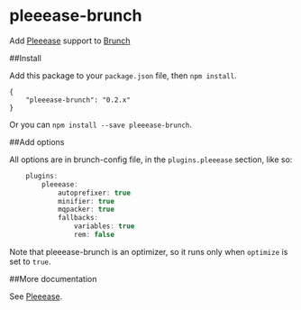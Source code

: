 pleeease-brunch
=============

Add [Pleeease](https://github.com/iamvdo/pleeease) support to [Brunch](https://github.com/brunch/brunch)

##Install

Add this package to your `package.json` file, then `npm install`.

	{
		"pleeease-brunch": "0.2.x"
	}

Or you can `npm install --save pleeease-brunch`.

##Add options

All options are in brunch-config file, in the `plugins.pleeease` section, like so:

```javascript
	plugins:
		pleeease:
			autoprefixer: true
			minifier: true
			mqpacker: true
			fallbacks:
				variables: true
				rem: false
```

Note that pleeease-brunch is an optimizer, so it runs only when `optimize` is set to `true`.

##More documentation

See [Pleeease](https://github.com/iamvdo/pleeease).
